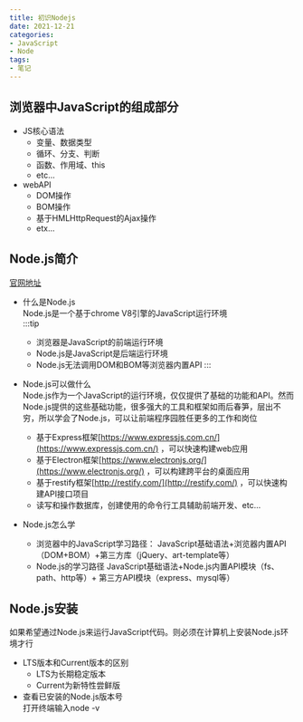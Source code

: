 ```yaml
---
title: 初识Nodejs
date: 2021-12-21
categories:
- JavaScript
- Node
tags:
- 笔记
---
```

## 浏览器中JavaScript的组成部分
- JS核心语法
    + 变量、数据类型
    + 循环、分支、判断
    + 函数、作用域、this
    + etc...
- webAPI
    + DOM操作
    + BOM操作
    + 基于HMLHttpRequest的Ajax操作
    + etx...

## Node.js简介
[官网地址](https://nodejs.org/zh-cn/)  
- 什么是Node.js  
Node.js是一个基于chrome V8引擎的JavaScript运行环境  
:::tip 
  - 浏览器是JavaScript的前端运行环境
  - Node.js是JavaScript是后端运行环境
  - Node.js无法调用DOM和BOM等浏览器内置API
:::
  
- Node.js可以做什么  
Node.js作为一个JavaScript的运行环境，仅仅提供了基础的功能和API。然而Node.js提供的这些基础功能，很多强大的工具和框架如雨后春笋，层出不穷，所以学会了Node.js，可以让前端程序园胜任更多的工作和岗位
    + 基于Express框架[https://www.expressjs.com.cn/](https://www.expressjs.com.cn/) ，可以快速构建web应用
    + 基于Electron框架[https://www.electronjs.org/](https://www.electronjs.org/) ，可以构建跨平台的桌面应用
    + 基于restify框架[http://restify.com/](http://restify.com/) ，可以快速构建API接口项目
    + 读写和操作数据库，创建使用的命令行工具辅助前端开发、etc...

- Node.js怎么学  
  + 浏览器中的JavaScript学习路径：
  JavaScript基础语法+浏览器内置API（DOM+BOM）+第三方库（jQuery、art-template等）
  + Node.js的学习路径
  JavaScript基础语法+Node.js内置API模块（fs、path、http等）+ 第三方API模块（express、mysql等）

## Node.js安装
如果希望通过Node.js来运行JavaScript代码。则必须在计算机上安装Node.js环境才行  
- LTS版本和Current版本的区别  
    + LTS为长期稳定版本
    + Current为新特性尝鲜版
- 查看已安装的Node.js版本号  
打开终端输入node -v
